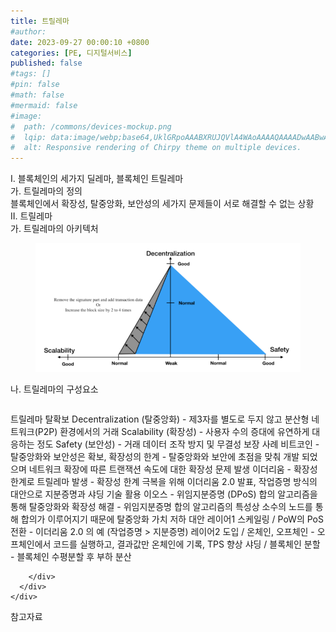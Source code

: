 ```yaml
---
title: 트릴레마
#author: 
date: 2023-09-27 00:00:10 +0800
categories: [PE, 디지털서비스]
published: false
#tags: []
#pin: false
#math: false
#mermaid: false
#image:
#  path: /commons/devices-mockup.png
#  lqip: data:image/webp;base64,UklGRpoAAABXRUJQVlA4WAoAAAAQAAAADwAABwAAQUxQSDIAAAARL0AmbZurmr57yyIiqE8oiG0bejIYEQTgqiDA9vqnsUSI6H+oAERp2HZ65qP/VIAWAFZQOCBCAAAA8AEAnQEqEAAIAAVAfCWkAALp8sF8rgRgAP7o9FDvMCkMde9PK7euH5M1m6VWoDXf2FkP3BqV0ZYbO6NA/VFIAAAA
#  alt: Responsive rendering of Chirpy theme on multiple devices.
---
```


<div class="post-wrap">
  <div class="para">
    <div class="para-title">
      I. 블록체인의 세가지 딜레마, 블록체인 트릴레마
    </div>
    <div class="para-cntnt">
      <div class="para">
        <div class="para-title">
          가. 트릴레마의 정의
        </div>
        <div class="para-cntnt">
            블록체인에서 확장성, 탈중앙화, 보안성의 세가지 문제들이 서로 해결할 수 없는 상황  
        </div>
      </div>
    </div>
  </div>
  
  <div class="para">
    <div class="para-title">
      II. 트릴레마
    </div>
    <div class="para-cntnt">
      <div class="para">
        <div class="para-title">
          가. 트릴레마의 아키텍처
        </div>
        <div class="para-cntnt">
          <figure class="post-figure">
            <img src="/assets/img/posts/트릴레마.png" alt="트릴레마">
<!--            <figcaption>Source: Unveiling the Metaverse: Exploring Emerging Trends, Multifaceted Perspectives, and Future Challenges</figcaption>-->
          </figure>
        </div>
      </div>
      <div class="para">
        <div class="para-title">
          나. 트릴레마의 구성요소
        </div>
        <div class="para-cntnt">
          <table class="post-table">
          </table>
          트릴레마 탈확보
  Decentralization (탈중앙화) - 제3자를 별도로 두지 않고 분산형 네트워크(P2P) 환경에서의 거래
  Scalability (확장성) - 사용자 수의 증대에 유연하게 대응하는 정도
  Safety (보안성) - 거래 데이터 조작 방지 및 무결성 보장   
사례    
  비트코인 - 탈중앙화와 보안성은 확보, 확장성의 한계
    - 탈중앙화와 보안에 초점을 맞춰 개발 되었으며 네트워크 확장에 따른 트랜잭션 속도에 대한 확장성 문제 발생   
  이더리움 - 확장성 한계로 트릴레마 발생
    - 확장성 한계 극복을 위해 이더리움 2.0 발표, 작업증명 방식의 대안으로 지분증명과 샤딩 기술 활용
  이오스 - 위임지분증명 (DPoS) 합의 알고리즘을 통해 탈중앙화와 확장성 해결
    - 위임지분증명 합의 알고리즘의 특성상 소수의 노드를 통해 합의가 이루어지기 때문에 탈중앙화 가치 저하
대안
  레이어1 스케일링 / PoW의 PoS 전환 - 이더리움 2.0 의 예 (작업증명 &gt; 지분증명)
  레이어2 도입 / 온체인, 오프체인 - 오프체인에서 코드를 실행하고, 결과값만 온체인에 기록, TPS 향상
  샤딩 / 블록체인 분할 - 블록체인 수평분할 후 부하 분산

        </div>
      </div>
    </div>
  </div>

  <div class="refr-wrap">
    <div class="refr-title">
        참고자료
    </div>
    <ol class="refr-list">
    <!--    <li>(나현식, 최대선) <a target="_blank" href="https://scienceon.kisti.re.kr/commons/util/originalView.do?cn=JAKO202225948430499&oCn=JAKO202225948430499&dbt=JAKO&journal=NJOU00291864">메타버스 보안 위협 요소 및 대응 방안 검토</a></li>-->
    <!--    <li>(M. Uddin, S. Manickam, H. Ullah, M. Obaidat and A. Dandoush) <a target="_blank" href="https://ieeexplore.ieee.org/abstract/document/10138386">Unveiling the Metaverse: Exploring Emerging Trends, Multifaceted Perspectives, and Future Challenges</a></li>-->
    </ol>
  </div>
</div>
